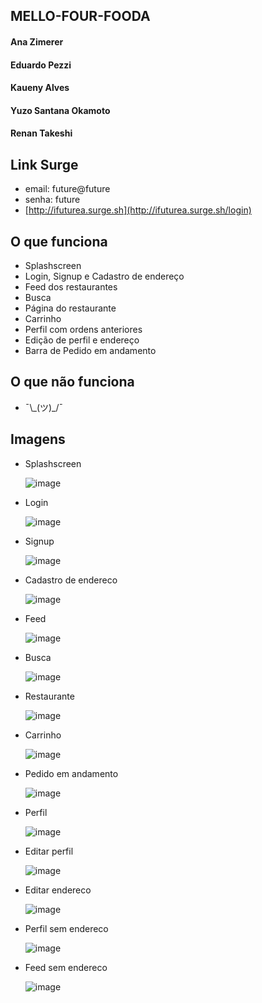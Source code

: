 ## MELLO-FOUR-FOODA

#### Ana Zimerer

#### Eduardo Pezzi

#### Kaueny Alves

#### Yuzo Santana Okamoto

#### Renan Takeshi

## Link Surge

- email: future@future
- senha: future
- [http://ifuturea.surge.sh](http://ifuturea.surge.sh/login)

## O que funciona

- Splashscreen
- Login, Signup e Cadastro de endereço
- Feed dos restaurantes
- Busca
- Página do restaurante
- Carrinho
- Perfil com ordens anteriores
- Edição de perfil e endereço
- Barra de Pedido em andamento

## O que não funciona

- ¯\\\_(ツ)\_/¯

## Imagens

- Splashscreen

  ![image](https://user-images.githubusercontent.com/10583511/87868928-6cad3700-c971-11ea-9248-b16371640f3c.png)

- Login

  ![image](https://user-images.githubusercontent.com/10583511/87866965-76796f00-c95e-11ea-8b67-077797ec648a.png)

- Signup

  ![image](https://user-images.githubusercontent.com/10583511/87866988-c5bf9f80-c95e-11ea-9e5f-15928ecf225c.png)

- Cadastro de endereco

  ![image](https://user-images.githubusercontent.com/10583511/87867045-23ec8280-c95f-11ea-9c69-a65f2baea823.png)

- Feed

  ![image](https://user-images.githubusercontent.com/10583511/87870694-d6810d00-c980-11ea-920d-2d4960de818b.png)

- Busca

  ![image](https://user-images.githubusercontent.com/10583511/87867774-e68bf300-c966-11ea-8b92-294bbe4f73f7.png)

- Restaurante

  ![image](https://user-images.githubusercontent.com/10583511/87867788-0f13ed00-c967-11ea-915c-561f5d84b98a.png)

- Carrinho

  ![image](https://user-images.githubusercontent.com/10583511/87868857-de38b580-c970-11ea-8c58-50cd155a43a3.png)

- Pedido em andamento

  ![image](https://user-images.githubusercontent.com/10583511/87870711-fd3f4380-c980-11ea-8fc9-f99c105f4272.png)

- Perfil

  ![image](https://user-images.githubusercontent.com/10583511/87868904-3e2f5c00-c971-11ea-907b-4fc2709087e1.png)

- Editar perfil

  ![image](https://user-images.githubusercontent.com/10583511/87868908-4be4e180-c971-11ea-98e9-4e38798fcfd2.png)

- Editar endereco

  ![image](https://user-images.githubusercontent.com/10583511/87868919-5d2dee00-c971-11ea-9187-2d0978037c8f.png)

- Perfil sem endereco

  ![image](https://user-images.githubusercontent.com/10583511/87868940-8d758c80-c971-11ea-9dfb-acfc07db643e.png)

- Feed sem endereco

  ![image](https://user-images.githubusercontent.com/10583511/87869089-37094d80-c973-11ea-865d-70410dc02417.png)
